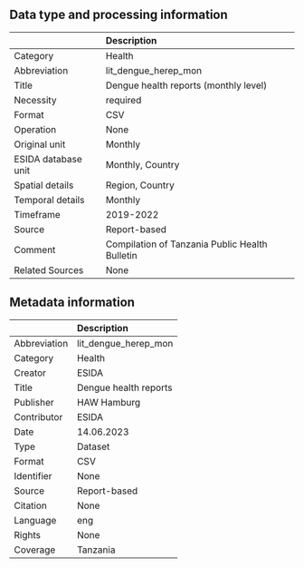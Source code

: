 ## Data type and processing information 

|                     | Description                                    |
|:--------------------|:-----------------------------------------------|
| Category            | Health                                         |
| Abbreviation        | lit_dengue_herep_mon                           |
| Title               | Dengue health reports (monthly level)          |
| Necessity           | required                                       |
| Format              | CSV                                            |
| Operation           | None                                           |
| Original unit       | Monthly                                        |
| ESIDA database unit | Monthly, Country                               |
| Spatial details     | Region, Country                                |
| Temporal details    | Monthly                                        |
| Timeframe           | 2019-2022                                      |
| Source              | Report-based                                   |
| Comment             | Compilation of Tanzania Public Health Bulletin |
| Related Sources     | None                                           |

## Metadata information 

|              | Description           |
|:-------------|:----------------------|
| Abbreviation | lit_dengue_herep_mon  |
| Category     | Health                |
| Creator      | ESIDA                 |
| Title        | Dengue health reports |
| Publisher    | HAW Hamburg           |
| Contributor  | ESIDA                 |
| Date         | 14.06.2023            |
| Type         | Dataset               |
| Format       | CSV                   |
| Identifier   | None                  |
| Source       | Report-based          |
| Citation     | None                  |
| Language     | eng                   |
| Rights       | None                  |
| Coverage     | Tanzania              |